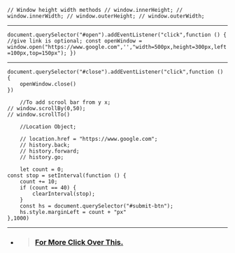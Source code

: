 `// Window height width methods
// window.innerHeight;
// window.innerWidth;
// window.outerHeight;
// window.outerWidth;`

---
    
`document.querySelector("#open").addEventListener("click",function () {
    //give link is optional;
    const openWindow = window.open("https://www.google.com",'',"width=500px,height=300px,left=100px,top=150px");
})`

---
    document.querySelector("#close").addEventListener("click",function () {
        openWindow.close()
    })

        //To add scrool bar from y x; 
    // window.scrollBy(0,50);
    // window.scrollTo()

        //Location Object;

        // location.href = "https://www.google.com";
        // history.back;
        // history.forward;
        // history.go;

        let count = 0;
    const stop = setInterval(function () {
        count += 10;
        if (count == 40) {
            clearInterval(stop);
        }
        const hs = document.querySelector("#submit-btn");
        hs.style.marginLeft = count + "px"
    },1000)
---
* > ### [For More Click Over This.](../Js/WindowMethod.js)
